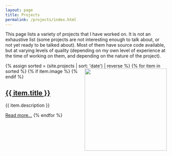 ```yaml
---
layout: page
title: Projects
permalink: /projects/index.html
---
```


This page lists a variety of projects that I have worked on. It is not an exhaustive list (some projects are not interesting enough to talk about, or not yet ready to
be talked about). Most of them have source code available, but at varying levels of quality (depending on my own level of experience at the time of working on them,
and depending on the nature of the project).

{% assign sorted = (site.projects | sort: 'date') | reverse %}
{% for item in sorted %}
  {% if item.image %}
  <a href="{{ item.url }}"><img src="{{ item.image }}" align="right" style="width:256px"></a>
  {% endif %}
  <h2>
    <a class="post-link" href="{{ item.url }}">{{ item.title }}</a>
  </h2>
  {{ item.description }}
  
  <a class="post-meta" href="{{ item.url }}">Read more...</a>
{% endfor %}
